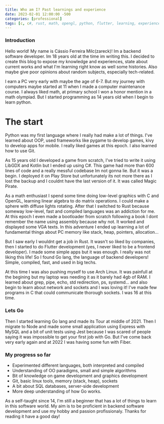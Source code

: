 ```yaml
---
title: Who am I? Past learnings and experience
date: 2023-02-01 12:00:00 -500
categories: [professional]
tags: [c, c#, rust, math, opengl, python, flutter, learning, experience]
---
```


### Introduction
Hello world! My name is Cássio Ferreira Milc(zareck)! Im a backend software developer. Im 18 years old at the time im writing this. I decided to create this blog to expose my knowledge and experiences, state about current works and what I'm learning right know as well some histories. Also maybe give poor opinions about random subjects, especially tech-related.

I earn a PC very early with maybe the age of 6-7. But my journey with computers maybe started at 11 when I made a computer maintenance course. I always liked math, at primary school I won a honor mention in a math olympiad. But I started programming as 14 years old when I begin to learn python. 

# The start
Python was my first language where I really had make a lot of things. I've learned about OOP, used frameworks like pygame to develop games, kivy to develop apps for mobile. I really liked games at this epoch. I also learned how to use Git.

As 15 years old I developed a game from scratch, I've tried to write it using LibGDX and Kotlin but I ended up using C#. This game had more than 600 lines of code and a really messful codebase Im not gonna lie. But it was a begin. I deployed it on Play Store but unfortunately its not more there as I lost the backup and I couldnt have the last version of it. It was called Magic Pirate.

As a math enthusiast I spend some time doing low-level graphics with C and OpenGL, learning linear algebra to do matrix operations. I could make a sphere with diffuse lights rotating. After that I switched to Rust because someway low-level, fast and compiled languages was an addiction for me. At this epoch I even made a bootloader from scratch following a book I dont remember the name using assembly because why not. It worked and displayed some VGA texts. In this adventure I ended up learning a lot of fundamental things about PC memory like stack, heap, pointers, allocation... 

But I saw early I wouldnt get a job in Rust. It wasn't so liked by companies, then I started to do Flutter development (yes, I never liked to be a frontend developer). I made some simple apps but it was enough. I really was not liking this life! So I found Go lang, the language of backend developers! Simple, compiled, fast, and used in big techs.

At this time I was also pushing myself to use Arch Linux. It was painfull at the begining but my laptop was needing it as it barely had 4gb of RAM. I learned about grep, pipe, echo, std redirection, ps, systemd...
and also begin to learn about network and sockets and I was loving it! I've made few programs in C that could communicate thorough sockets. I was 16 at this time.

### Lets Go
Then I started learning Go lang and made its Tour at middle of 2021. Then I migrate to Node and made some small application using Express with MySQL and a bit of unit tests using Jest because I was scared of people saying it was impossible to get your first job with Go. But I've come back very early again and at 2022 I was having some fun with Fiber.

### My progress so far
- Experimented different languages, both interpreted and compiled
- Understanding of OO paradigms, small and simple algorithms
- Bit of knowledge on game development and graphics development
- Git, basic linux tools, memory (stack, heap), sockets
- A bit about SQL databases, server-side development
- More deep understanding of how Go works.

As a self-taught since 14, I'm still a beginner that has a lot of things to learn in this software world. My aim is to be proficient in backend software development and use my hobby and passion profissionaly. Thanks for reading it have a good day!






